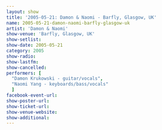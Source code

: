 ```yaml
---
layout: show
title: '2005-05-21: Damon & Naomi - Barfly, Glasgow, UK'
name: 2005-05-21-damon-naomi-barfly-glasgow-uk
artist: 'Damon & Naomi'
show-venue: 'Barfly, Glasgow, UK'
show-setlist: 
show-date: 2005-05-21
category: 2005
show-radio: 
show-lastfm: 
show-cancelled: 
performers: [
  "Damon Krukowski - guitar/vocals",
  "Naomi Yang - keyboards/bass/vocals"
  ]
facebook-event-url: 
show-poster-url: 
show-ticket-url: 
show-venue-website: 
show-additional: 
---
```


